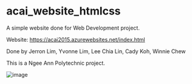 # acai_website_htmlcss
A simple website done for Web Development project.  

Website: https://acai2015.azurewebsites.net/index.html  

Done by Jerron Lim, Yvonne Lim, Lee Chia Lin, Cady Koh, Winnie Chew  

This is a Ngee Ann Polytechnic project.  

![image](https://user-images.githubusercontent.com/66919203/86066718-92979800-baa5-11ea-9422-a08c0bf19c81.png)
